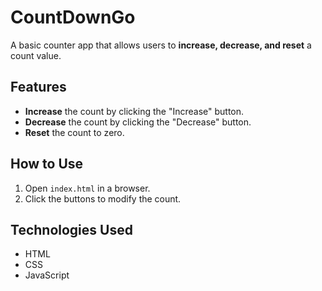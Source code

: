 # CountDownGo


A basic counter app that allows users to **increase, decrease, and reset** a count value.

## Features
- **Increase** the count by clicking the "Increase" button.
- **Decrease** the count by clicking the "Decrease" button.
- **Reset** the count to zero.

## How to Use
1. Open `index.html` in a browser.
2. Click the buttons to modify the count.

## Technologies Used
- HTML
- CSS
- JavaScript
